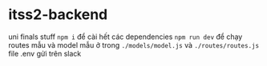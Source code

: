 # itss2-backend
uni finals stuff
`npm i` để cài hết các dependencies
`npm run dev` để chạy
routes mẫu và model mẫu ở trong `./models/model.js` và `./routes/routes.js`
file .env gửi trên slack